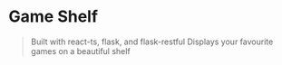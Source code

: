 # Game Shelf

> Built with react-ts, flask, and flask-restful
> Displays your favourite games on a beautiful shelf
